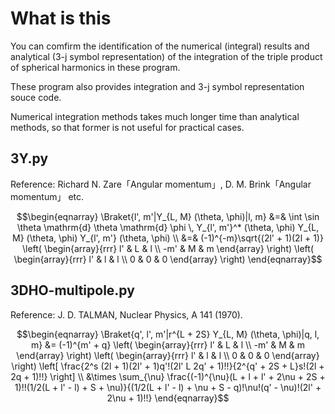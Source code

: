 # What is this
You can comfirm the identification of the numerical (integral) results and analytical (3-j symbol representation) of the integration of the triple product of spherical harmonics in these program.

These program also provides integration and 3-j symbol representation souce code. 

Numerical integration methods takes much longer time than analytical methods, so that former is not useful for practical cases.  

## 3Y.py
Reference:  Richard N. Zare「Angular momentum」, D. M. Brink「Angular momentum」 etc.
```math
\begin{eqnarray}
\Braket{l', m'|Y_{L, M} (\theta, \phi)|l, m} &=& \int \sin \theta \mathrm{d} \theta \mathrm{d} \phi \, Y_{l', m'}^* (\theta, \phi) Y_{L, M} (\theta, \phi) Y_{l', m'} (\theta, \phi)  \\
&=& (-1)^{-m}\sqrt{(2l' + 1)(2l + 1)}
                \left(
                    \begin{array}{rrr}
                      l' & L & l \\
                      -m' & M & m
                    \end{array}
                \right)
                \left(
                    \begin{array}{rrr}
                      l' & l & l \\
                      0 & 0 & 0
                    \end{array}
                \right)
\end{eqnarray}
```
## 3DHO-multipole.py
Reference: J. D. TALMAN, Nuclear Physics, A 141 (1970).
```math
\begin{eqnarray}
\Braket{q', l', m'|r^{L + 2S} Y_{L, M} (\theta, \phi)|q, l, m}
 &= (-1)^{m' + q}
                \left(
                    \begin{array}{rrr}
                      l' & L & l \\
                      -m' & M & m
                    \end{array}
                \right)
                \left(
                    \begin{array}{rrr}
                      l' & l & l \\
                      0 & 0 & 0
                    \end{array}
                \right)
                \left[ \frac{2^s (2l + 1)(2l' + 1)q'!(2l' L 2q' + 1)!!}{2^{q' + 2S + L}s!(2l + 2q + 1)!!} \right] \\
                &\times \sum_{\nu} \frac{(-1)^{\nu}(L + l + l' + 2\nu + 2S + 1)!!(1/2(L + l' - l) + S + \nu)}{(1/2(L + l' - l) + \nu + S - q)!\nu!(q' - \nu)!(2l' + 2\nu + 1)!!}
\end{eqnarray}
```
